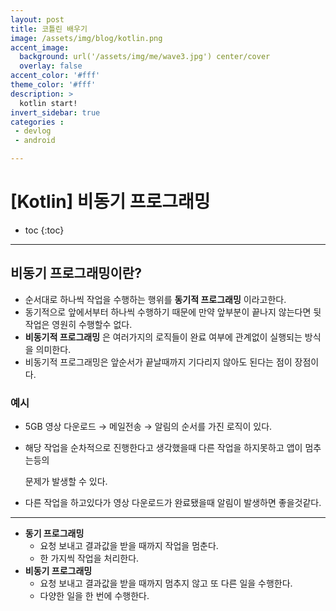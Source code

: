 ```yaml
---
layout: post
title: 코틀린 배우기
image: /assets/img/blog/kotlin.png
accent_image: 
  background: url('/assets/img/me/wave3.jpg') center/cover
  overlay: false
accent_color: '#fff'
theme_color: '#fff'
description: >
  kotlin start!
invert_sidebar: true
categories :
 - devlog	
 - android

---
```


# [Kotlin] 비동기 프로그래밍

* toc
{:toc}
---

## 비동기 프로그래밍이란?

* 순서대로 하나씩 작업을 수행하는 행위를 **동기적 프로그래밍** 이라고한다.
* 동기적으로 앞에서부터 하나씩 수행하기 때문에 만약 앞부분이 끝나지 않는다면 뒷작업은 영원히 수행할수 없다.
* **비동기적 프로그래밍** 은 여러가지의 로직들이 완료 여부에 관계없이 실행되는 방식을 의미한다.
* 비동기적 프로그래밍은 앞순서가 끝날때까지 기다리지 않아도 된다는 점이 장점이다.



### 예시

- 5GB 영상 다운로드 → 메일전송 → 알림의 순서를 가진 로직이 있다.

- 해당 작업을 순차적으로 진행한다고 생각했을때 다른 작업을 하지못하고 앱이 멈추는등의

  문제가 발생할 수 있다.

- 다른 작업을 하고있다가 영상 다운로드가 완료됐을때 알림이 발생하면 좋을것같다.



---



- **동기 프로그래밍**
  - 요청 보내고 결과값을 받을 때까지 작업을 멈춘다.
  - 한 가지씩 작업을 처리한다.
- **비동기 프로그래밍**
  - 요청 보내고 결과값을 받을 때까지 멈추지 않고 또 다른 일을 수행한다.
  - 다양한 일을 한 번에 수행한다.
